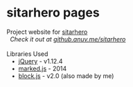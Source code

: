 # sitarhero pages
Project website for [sitarhero](https://github.com/anuvgupta/sitarhero)  
&nbsp;&nbsp;*Check it out at [github.anuv.me/sitarhero](http://github.anuv.me/sitarhero)*  
&nbsp;    
Libraries Used  
&nbsp;&nbsp;&nbsp;•&nbsp;&nbsp;[jQuery](https://jquery.com/) - v1.12.4  
&nbsp;&nbsp;&nbsp;•&nbsp;&nbsp;[marked.js](https://github.com/chjj/marked) - 2014  
&nbsp;&nbsp;&nbsp;•&nbsp;&nbsp;[block.js](https://github.com/anuvgupta/block.js) - v2.0 (also made by me)

